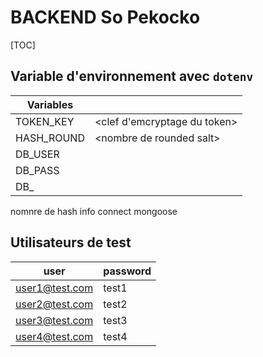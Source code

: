 # BACKEND So Pekocko

[TOC]

## Variable d'environnement avec __`dotenv`__

| Variables  |                                 |
|----------  |-------------------------------- |
| TOKEN_KEY  | \<clef d'emcryptage du token>   |
| HASH_ROUND | \<nombre de rounded salt>       |
| DB_USER    | |
| DB_PASS    | |
| DB_

nomnre de hash
info connect mongoose

## Utilisateurs de test

| user            | password |
| --------------- | -------- |
| user1@test.com  |  test1   |
| user2@test.com  |  test2   |
| user3@test.com  |  test3   |
| user4@test.com  |  test4   |
